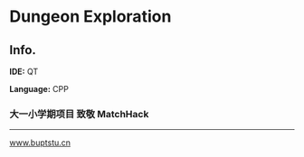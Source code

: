 # Dungeon Exploration
## Info.

**IDE:** QT

**Language:** CPP

### 大一小学期项目 致敬 MatchHack

---
www.buptstu.cn
